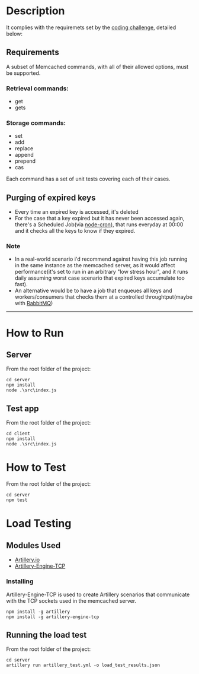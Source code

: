 # Description
It complies with the requiremets set by the [coding challenge](https://github.com/moove-it/coding-challenges/blob/master/node-js.md), detailed below:


## Requirements

A subset of Memcached commands, with all of their allowed options, must be supported.

### Retrieval commands:
- get
- gets

### Storage commands:
- set
- add
- replace
- append
- prepend
- cas

Each command has a set of unit tests covering each of their cases.

## Purging of expired keys
- Every time an expired key is accessed, it's deleted
- For the case that a key expired but it has never been accessed again, there's a Scheduled Job(via [node-cron](https://www.npmjs.com/package/node-cron)), that runs everyday at 00:00 and it checks all the keys to know if they expired.
 
### Note
- In a real-world scenario i'd recommend against having this job running in the same instance as the memcached server, as it would affect performance(it's set to run in an arbitrary "low stress hour", and it runs daily assuming worst case scenario that expired keys accumulate too fast).
- An alternative would be to have a job that enqueues all keys and workers/consumers that checks them at a controlled throughtput(maybe with [RabbitMQ](https://github.com/squaremo/amqp.node))

***
# How to Run
## Server
From the root folder of the project:
```
cd server
npm install
node .\src\index.js
```

## Test app
From the root folder of the project:
```
cd client
npm install
node .\src\index.js
```

# How to Test
From the root folder of the project:
```
cd server
npm test
```

# Load Testing
## Modules Used
- [Artillery.io](https://artillery.io/)
- [Artillery-Engine-TCP](https://github.com/limiter121/artillery-engine-tcp)

### Installing
Artillery-Engine-TCP is used to create Artillery scenarios that communicate with the TCP sockets used in the memcached server.
```
npm install -g artillery
npm install -g artillery-engine-tcp
```

## Running the load test
From the root folder of the project:
```
cd server
artillery run artillery_test.yml -o load_test_results.json
```